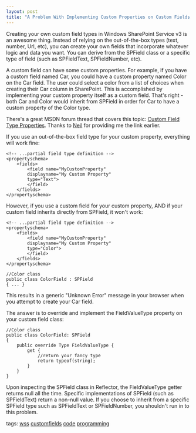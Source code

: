 ```yaml
---
layout: post
title: "A Problem With Implementing Custom Properties on Custom Fields in WSS"
---
```


<p>Creating your own custom field types in Windows SharePoint Service v3 is an awesome thing.  Instead of relying on the out-of-the-box types (text, number, Url, etc), you can create your own fields that incorporate whatever logic and data you want.  You can derive from the SPField class or a specific type of field (such as SPFieldText, SPFieldNumber, etc).  </p>

  
<p>A custom field can have some custom properties.  For example, if you have a custom field named Car, you could have a custom property named Color on the Car field.  The user could select a  color from a list of choices when creating their Car column in SharePoint.   This is accomplished by implementing your custom property itself as a custom field.  That's right - both Car and Color would inherit from SPField in order for Car to have a custom property of the Color type.</p>

  
<p>There's a great MSDN forum thread that covers this topic: <a href="http://forums.microsoft.com/MSDN/ShowPost.aspx?PostID=1109290&amp;SiteID=1" target="_blank">Custom Field Type Properties</a>.  Thanks to  <a href="http://www.justaddcode.com" target="_blank">Neil</a> for providing me the link earlier.</p>

  
<p>If you use an out-of-the-box field type for your custom property, everything will work fine:</p>

  
<pre><code>&lt;!-- ...partial field type definition --&gt;
&lt;propertyschema&gt;
    &lt;fields&gt;
        &lt;field name="MyCustomProperty" 
        displayname="My Custom Property" 
        type="Text"&gt;
        &lt;/field&gt;
    &lt;/fields&gt;
&lt;/propertyschema&gt;</code></pre>
<p>However, if you use a custom field for your custom property, AND if your custom field inherits directly from SPField, it won't work:</p>

  
<pre><code>&lt;!-- ...partial field type definition --&gt;
&lt;propertyschema&gt;
    &lt;fields&gt;
        &lt;field name="MyCustomProperty" 
        displayname="My Custom Property" 
        type="Color"&gt;
        &lt;/field&gt;
    &lt;/fields&gt;
&lt;/propertyschema&gt;</code></pre>
<pre><code>//Color class
public class ColorField : SPField 
{ ... }</code></pre>
<p>This results in a generic "Unknown Error" message in your browser when you attempt to create your Car field.</p>

  
<p>The answer is to override and implement the FieldValueType property on your custom field class:</p>

  
<pre><code>//Color class
public class ColorField: SPField
{
	public override Type FieldValueType {
		get {
			//return your fancy type
			return typeof(string);
		}	
	}
}</code></pre>
<p>Upon inspecting the SPField class in Reflector, the FieldValueType getter returns null all the time.  Specific implementations of SPField (such as SPFieldText) return a non-null value.  If you choose to inherit from a specific SPField type such as SPFieldText or SPFieldNumber, you shouldn't run in to this problem.</p>

  
<p class="tags">tags: <a href="http://technorati.com/tag/wss" target="_blank" rel="tag">wss</a> <a href="http://technorati.com/tag/customfields" target="_blank" rel="tag">customfields</a> <a href="http://technorati.com/tag/code" target="_blank" rel="tag">code</a> <a href="http://technorati.com/tag/programming" target="_blank" rel="tag">programming</a>  </p>

 

